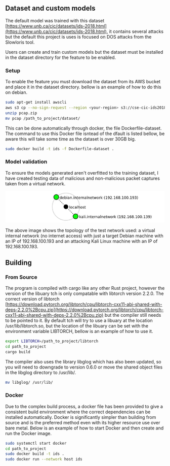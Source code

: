 ## Dataset and custom models

The default model was trained with this dataset [https://www.unb.ca/cic/datasets/ids-2018.html](https://www.unb.ca/cic/datasets/ids-2018.html), it contains several attacks but the default this project is uses is focused on DOS attacks from the Slowloris tool. 

Users can create and train custom models but the dataset must be installed in the dataset directory for the feature to be enabled.

### Setup
To enable the feature you must download the dataset from its AWS bucket and place it in the dataset directory. bellow is an example of how to do this on debian.

```bash
sudo apt-get install awscli
aws s3 cp --no-sign-request --region <your-region> s3://cse-cic-ids2018/Original Network Traffic and Log data/Thursday-15-02-2018/pcap.zip .
unzip pcap.zip
mv pcap /path_to_project/dataset/
```

This can be done automatically through docker, the file Dockerfile-dataset. The command to use this Docker file isntead of the dfault is listed bellow, be aware this will take some time as the dataset is over 30GB big.

```bash
sudo docker build -t ids -f Dockerfile-dataset .
```

### Model validation

To ensure the models generated aren't overfitted to the training dataset, I have created testing data of malicious and non-malicious packet captures taken from a virtual network.

![Test network topology](readme_images/virtual-network-topology.webp)

The above image shows the topology of the test network used: a virtual internal network (no internet access) with just a target Debian machine with an IP of 192.168.100.193 and an attacking Kali Linux machine with an IP of 192.168.100.193.

## Building

### From Source
The program is compiled with cargo like any other Rust project, however the version of the libuary tch is only compatable with libtorch version 2.2.0. The correct version of libtorch [https://download.pytorch.org/libtorch/cpu/libtorch-cxx11-abi-shared-with-deps-2.2.0%2Bcpu.zip](https://download.pytorch.org/libtorch/cpu/libtorch-cxx11-abi-shared-with-deps-2.2.0%2Bcpu.zip) but the compiler still needs to be pointed to it. By default tch will try to use a libuary at the location /usr/lib/libtorch.so, but the location of the libuary can be set with the environment variable LIBTORCH, bellow is an example of how to use it.

```bash
export LIBTORCH=/path_to_project/libtorch
cd path_to_project
cargo build
```

The compiler also uses the library libglog which has also been updated, so you will need to downgrade to version 0.6.0 or move the shared object files in the libglog directory to /usr/lib/.

```bash
mv libglog/ /usr/lib/
```

### Docker
Due to the complex build process, a docker file has been provided to give a consistent build environment where the correct dependencies can be installed automatically. Docker is significantly simpler than building from source and is the preferred method even with its higher resource use over bare metal. Below is an example of how to start Docker and then create and run the Docker image.

```bash
sudo systemctl start docker
cd path_to_project
sudo docker build -t ids .
sudo docker run --network host ids
```
